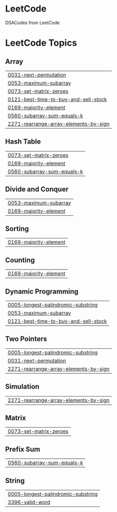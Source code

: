 # LeetCode
DSACodes from LeetCode

<!---LeetCode Topics Start-->
# LeetCode Topics
## Array
|  |
| ------- |
| [0031-next-permutation](https://github.com/Simmi1101/LeetCode/tree/master/0031-next-permutation) |
| [0053-maximum-subarray](https://github.com/Simmi1101/LeetCode/tree/master/0053-maximum-subarray) |
| [0073-set-matrix-zeroes](https://github.com/Simmi1101/LeetCode/tree/master/0073-set-matrix-zeroes) |
| [0121-best-time-to-buy-and-sell-stock](https://github.com/Simmi1101/LeetCode/tree/master/0121-best-time-to-buy-and-sell-stock) |
| [0169-majority-element](https://github.com/Simmi1101/LeetCode/tree/master/0169-majority-element) |
| [0560-subarray-sum-equals-k](https://github.com/Simmi1101/LeetCode/tree/master/0560-subarray-sum-equals-k) |
| [2271-rearrange-array-elements-by-sign](https://github.com/Simmi1101/LeetCode/tree/master/2271-rearrange-array-elements-by-sign) |
## Hash Table
|  |
| ------- |
| [0073-set-matrix-zeroes](https://github.com/Simmi1101/LeetCode/tree/master/0073-set-matrix-zeroes) |
| [0169-majority-element](https://github.com/Simmi1101/LeetCode/tree/master/0169-majority-element) |
| [0560-subarray-sum-equals-k](https://github.com/Simmi1101/LeetCode/tree/master/0560-subarray-sum-equals-k) |
## Divide and Conquer
|  |
| ------- |
| [0053-maximum-subarray](https://github.com/Simmi1101/LeetCode/tree/master/0053-maximum-subarray) |
| [0169-majority-element](https://github.com/Simmi1101/LeetCode/tree/master/0169-majority-element) |
## Sorting
|  |
| ------- |
| [0169-majority-element](https://github.com/Simmi1101/LeetCode/tree/master/0169-majority-element) |
## Counting
|  |
| ------- |
| [0169-majority-element](https://github.com/Simmi1101/LeetCode/tree/master/0169-majority-element) |
## Dynamic Programming
|  |
| ------- |
| [0005-longest-palindromic-substring](https://github.com/Simmi1101/LeetCode/tree/master/0005-longest-palindromic-substring) |
| [0053-maximum-subarray](https://github.com/Simmi1101/LeetCode/tree/master/0053-maximum-subarray) |
| [0121-best-time-to-buy-and-sell-stock](https://github.com/Simmi1101/LeetCode/tree/master/0121-best-time-to-buy-and-sell-stock) |
## Two Pointers
|  |
| ------- |
| [0005-longest-palindromic-substring](https://github.com/Simmi1101/LeetCode/tree/master/0005-longest-palindromic-substring) |
| [0031-next-permutation](https://github.com/Simmi1101/LeetCode/tree/master/0031-next-permutation) |
| [2271-rearrange-array-elements-by-sign](https://github.com/Simmi1101/LeetCode/tree/master/2271-rearrange-array-elements-by-sign) |
## Simulation
|  |
| ------- |
| [2271-rearrange-array-elements-by-sign](https://github.com/Simmi1101/LeetCode/tree/master/2271-rearrange-array-elements-by-sign) |
## Matrix
|  |
| ------- |
| [0073-set-matrix-zeroes](https://github.com/Simmi1101/LeetCode/tree/master/0073-set-matrix-zeroes) |
## Prefix Sum
|  |
| ------- |
| [0560-subarray-sum-equals-k](https://github.com/Simmi1101/LeetCode/tree/master/0560-subarray-sum-equals-k) |
## String
|  |
| ------- |
| [0005-longest-palindromic-substring](https://github.com/Simmi1101/LeetCode/tree/master/0005-longest-palindromic-substring) |
| [3396-valid-word](https://github.com/Simmi1101/LeetCode/tree/master/3396-valid-word) |
<!---LeetCode Topics End-->